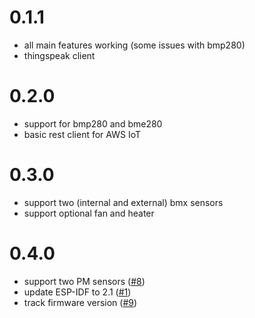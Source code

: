 # 0.1.1

- all main features working (some issues with bmp280)
- thingspeak client

# 0.2.0

- support for bmp280 and bme280
- basic rest client for AWS IoT

# 0.3.0

- support two (internal and external) bmx sensors
- support optional fan and heater

# 0.4.0

- support two PM sensors ([#8](https://github.com/openairproject/sensor-esp32/issues/8))
- update ESP-IDF to 2.1 ([#1](https://github.com/openairproject/sensor-esp32/issues/1))
- track firmware version ([#9](https://github.com/openairproject/sensor-esp32/issues/9))
